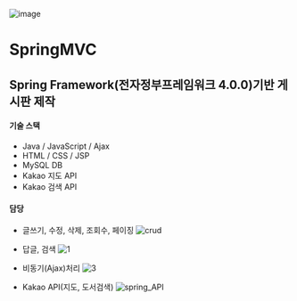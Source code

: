 ![image](https://github.com/baekjaeseok/SpringMVC/assets/133929822/fb89d9e7-348f-4830-ab08-5ad31457b349)
# SpringMVC
## Spring Framework(전자정부프레임워크 4.0.0)기반 게시판 제작
#### 기술 스택
- Java / JavaScript / Ajax
- HTML / CSS / JSP
- MySQL DB
- Kakao 지도 API
- Kakao 검색 API
  
#### 담당
- 글쓰기, 수정, 삭제, 조회수, 페이징
![crud](https://github.com/baekjaeseok/SpringMVC/assets/133929822/d8f98d15-9f85-4d6e-8d98-c800288e1ce6)

- 답글, 검색
![1](https://github.com/baekjaeseok/SpringMVC/assets/133929822/63f1eb98-fd03-4902-9885-46b466b742e4)

- 비동기(Ajax)처리
![3](https://github.com/baekjaeseok/SpringMVC/assets/133929822/ebf3e315-476f-4f06-b557-3ede85732163)

- Kakao API(지도, 도서검색)
![spring_API](https://github.com/baekjaeseok/SpringMVC/assets/133929822/d6bbc878-8872-44a8-b6fe-f2c486970f4f)

